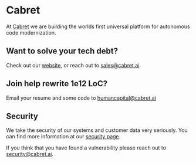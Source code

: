 # Cabret

At [Cabret](https://cabret.ai/) we are building the worlds first universal platform for autonomous code modernization.


## Want to solve your tech debt?
Check out our [website](https://cabret.ai/), or reach out to [sales@cabret.ai](mailto:sales@cabret.ai).



## Join help rewrite 1e12 LoC?
Email your resume and some code to [humancapital@cabret.ai](mailto:humancapital@cabret.ai)


## Security 
We take the security of our systems and customer data very seriously. You can find more information at our [security page](https://cabret.ai/careers). 

If you think that you have found a vulnerability please reach out to [security@cabret.ai](mailto:security@cabret.ai).

